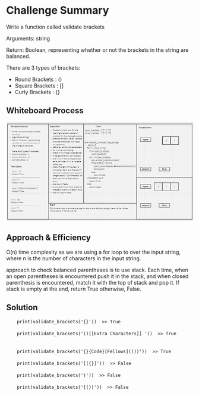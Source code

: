 # Challenge Summary
<!-- Description of the challenge -->

Write a function called validate brackets

Arguments: string

Return: Boolean, representing whether or not the brackets in the string are balanced.

There are 3 types of brackets:
- Round Brackets : ()
- Square Brackets : []
- Curly Brackets : {}

## Whiteboard Process
<!-- Embedded whiteboard image -->
![stack_queue_brackets](./assets/stack_queue_brackets.PNG)

## Approach & Efficiency
<!-- What approach did you take? Why? What is the Big O space/time for this approach? -->
O(n) time complexity as we are using a for loop to over the input string, where n is the number of characters in the input string.

approach to check balanced parentheses is to use stack. Each time, when an open parentheses is encountered push it in the stack, and when closed parenthesis is encountered, match it with the top of stack and pop it. If stack is empty at the end, return True otherwise, False.


## Solution
<!-- Show how to run your code, and examples of it in action -->

```
    print(validate_brackets('{}'))  >> True
    
    print(validate_brackets('()[[Extra Characters]]	'))  >> True
    
    
    print(validate_brackets('{}{Code}[Fellows](())'))  >> True
    
    print(validate_brackets('[({}]'))  >> False

    print(validate_brackets(')'))  >> False
    
    print(validate_brackets('{(})'))  >> False
```